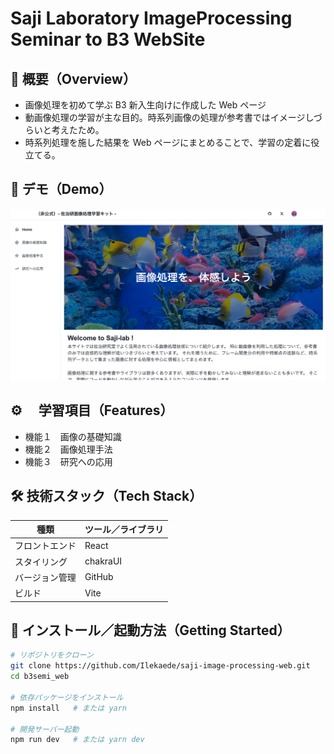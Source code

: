 # Saji Laboratory ImageProcessing Seminar to B3 WebSite

## 📖 概要（Overview）

- 画像処理を初めて学ぶ B3 新入生向けに作成した Web ページ
- 動画像処理の学習が主な目的。時系列画像の処理が参考書ではイメージしづらいと考えたため。
- 時系列処理を施した結果を Web ページにまとめることで、学習の定着に役立てる。

## 🎥 デモ（Demo）

![トップページ](./public/img/README_1.png)

## ⚙️ 　学習項目（Features）

- 機能１　画像の基礎知識
- 機能２　画像処理手法
- 機能３　研究への応用

## 🛠️ 技術スタック（Tech Stack）

| 種類           | ツール／ライブラリ |
| -------------- | ------------------ |
| フロントエンド | React              |
| スタイリング   | chakraUI           |
| バージョン管理 | GitHub             |
| ビルド         | Vite               |

## 🚀 インストール／起動方法（Getting Started）

```bash
# リポジトリをクローン
git clone https://github.com/Ilekaede/saji-image-processing-web.git
cd b3semi_web

# 依存パッケージをインストール
npm install   # または yarn

# 開発サーバー起動
npm run dev   # または yarn dev
```
